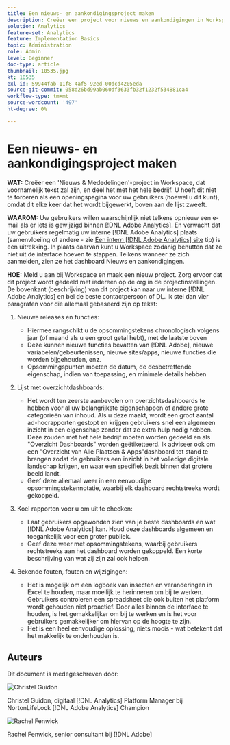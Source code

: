 ```yaml
---
title: Een nieuws- en aankondigingsproject maken
description: Creëer een project voor nieuws en aankondigingen in Workspace, dat voornamelijk tekst zal zijn, en deel het met het hele bedrijf.
solution: Analytics
feature-set: Analytics
feature: Implementation Basics
topic: Administration
role: Admin
level: Beginner
doc-type: article
thumbnail: 10535.jpg
kt: 10535
exl-id: 59944fab-11f8-4af5-92ed-00dcd4205eda
source-git-commit: 058d26bd99ab060df3633fb32f1232f534881ca4
workflow-type: tm+mt
source-wordcount: '497'
ht-degree: 0%

---
```


# Een nieuws- en aankondigingsproject maken

**WAT:** Creëer een &#39;Nieuws &amp; Mededelingen&#39;-project in Workspace, dat voornamelijk tekst zal zijn, en deel het met het hele bedrijf. U hoeft dit niet te forceren als een openingspagina voor uw gebruikers (hoewel u dit kunt), omdat dit elke keer dat het wordt bijgewerkt, boven aan de lijst zweeft.

**WAAROM:** Uw gebruikers willen waarschijnlijk niet telkens opnieuw een e-mail als er iets is gewijzigd binnen [!DNL Adobe Analytics]. En verwacht dat uw gebruikers regelmatig uw interne [!DNL Adobe Analytics] plaats (samenvloeiing of andere - zie [Een intern [!DNL Adobe Analytics] site](create-an-internal-adobe-analytics-site.md) tip) is een uitrekking. In plaats daarvan kunt u Workspace zodanig benutten dat ze niet uit de interface hoeven te stappen. Telkens wanneer ze zich aanmelden, zien ze het dashboard Nieuws en aankondigingen.

**HOE:** Meld u aan bij Workspace en maak een nieuw project. Zorg ervoor dat dit project wordt gedeeld met iedereen op de org in de projectinstellingen. De bovenkant (beschrijving) van dit project kan naar uw interne [!DNL Adobe Analytics] en bel de beste contactpersoon of DL. Ik stel dan vier paragrafen voor die allemaal gebaseerd zijn op tekst:

1. Nieuwe releases en functies:

   * Hiermee rangschikt u de opsommingstekens chronologisch volgens jaar (of maand als u een groot getal hebt), met de laatste boven
   * Deze kunnen nieuwe functies bevatten van [!DNL Adobe], nieuwe variabelen/gebeurtenissen, nieuwe sites/apps, nieuwe functies die worden bijgehouden, enz.
   * Opsommingspunten moeten de datum, de desbetreffende eigenschap, indien van toepassing, en minimale details hebben

1. Lijst met overzichtdashboards:

   * Het wordt ten zeerste aanbevolen om overzichtsdashboards te hebben voor al uw belangrijkste eigenschappen of andere grote categorieën van inhoud. Als u deze maakt, wordt een groot aantal ad-hocrapporten gestopt en krijgen gebruikers snel een algemeen inzicht in een eigenschap zonder dat ze extra hulp nodig hebben. Deze zouden met het hele bedrijf moeten worden gedeeld en als &quot;Overzicht Dashboards&quot; worden geëtiketteerd. Ik adviseer ook om een &quot;Overzicht van Alle Plaatsen &amp; Apps&quot;dashboard tot stand te brengen zodat de gebruikers een inzicht in het volledige digitale landschap krijgen, en waar een specifiek bezit binnen dat grotere beeld landt.
   * Geef deze allemaal weer in een eenvoudige opsommingstekennotatie, waarbij elk dashboard rechtstreeks wordt gekoppeld.

1. Koel rapporten voor u om uit te checken:

   * Laat gebruikers opgewonden zien van je beste dashboards en wat [!DNL Adobe Analytics] kan. Houd deze dashboards algemeen en toegankelijk voor een groter publiek.
   * Geef deze weer met opsommingstekens, waarbij gebruikers rechtstreeks aan het dashboard worden gekoppeld. Een korte beschrijving van wat zij zijn zal ook helpen.

1. Bekende fouten, fouten en wijzigingen:

   * Het is mogelijk om een logboek van insecten en veranderingen in Excel te houden, maar moeilijk te herinneren om bij te werken. Gebruikers controleren een spreadsheet die ook buiten het platform wordt gehouden niet proactief. Door alles binnen de interface te houden, is het gemakkelijker om bij te werken en is het voor gebruikers gemakkelijker om hiervan op de hoogte te zijn.
   * Het is een heel eenvoudige oplossing, niets moois - wat betekent dat het makkelijk te onderhouden is.

## Auteurs

Dit document is medegeschreven door:

![Christel Guidon](assets/Christel-Headshot-150.png)

Christel Guidon, digitaal [!DNL Analytics] Platform Manager bij NortonLifeLock
[!DNL Adobe Analytics] Champion

![Rachel Fenwick](assets/Rachel-Fenwick-150.png)

Rachel Fenwick, senior consultant bij [!DNL Adobe]
